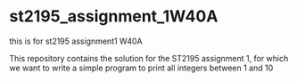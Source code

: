 # st2195_assignment_1W40A
this is for st2195 assignment1 W40A

This repository contains the solution for the ST2195 assignment 1, for which we want to write a simple program to print all integers between 1 and 10

